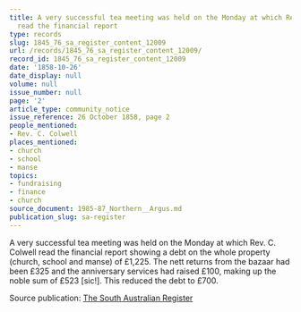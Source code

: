 ```yaml
---
title: A very successful tea meeting was held on the Monday at which Rev. C. Colwell
  read the financial report
type: records
slug: 1845_76_sa_register_content_12009
url: /records/1845_76_sa_register_content_12009/
record_id: 1845_76_sa_register_content_12009
date: '1858-10-26'
date_display: null
volume: null
issue_number: null
page: '2'
article_type: community_notice
issue_reference: 26 October 1858, page 2
people_mentioned:
- Rev. C. Colwell
places_mentioned:
- church
- school
- manse
topics:
- fundraising
- finance
- church
source_document: 1985-87_Northern__Argus.md
publication_slug: sa-register
---
```


A very successful tea meeting was held on the Monday at which Rev. C. Colwell read the financial report showing a debt on the whole property (church, school and manse) of £1,225.  The nett returns from the bazaar had been £325 and the anniversary services had raised £100, making up the noble sum of £523 [sic!].  This reduced the debt to £700.

Source publication: [The South Australian Register](/publications/sa-register/)
